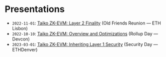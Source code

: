 # Presentations

- `2022-11-01`: [Taiko ZK-EVM: Layer 2 Finality](https://hackmd.io/@taikolabs/HkN7GR64i) (Old Friends Reunion — ETH Lisbon)
- `2022-10-10`: [Taiko ZK-EVM: Overview and Optimizations](https://hackmd.io/@taikolabs/S1haywHIj) (Rollup Day — Devcon)
- `2023-03-01`: [Taiko ZK-EVM: Inheriting Layer 1 Security](https://hackmd.io/@taikolabs/BkWoN0nRi) (Security Day — ETHDenver)
